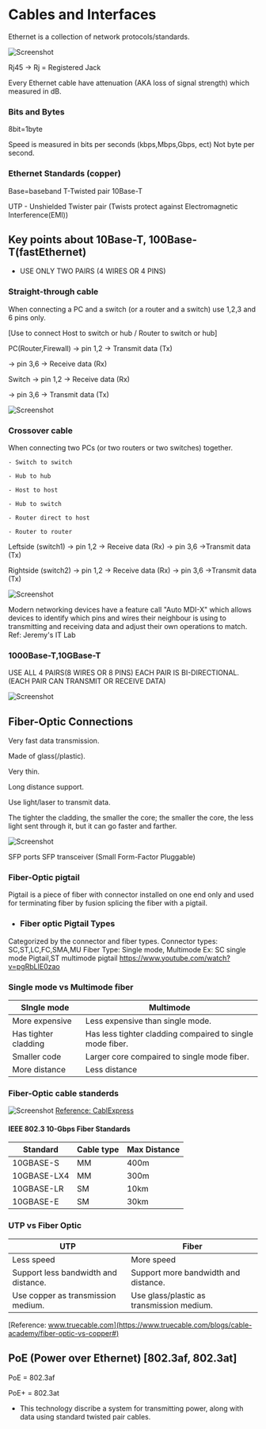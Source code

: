 # Cables and Interfaces

Ethernet is a collection of network protocols/standards.

![Screenshot](img/networking/cables-and-interfaces/Lan-Technology-specification.png)

Rj45 -> Rj = Registered Jack

Every Ethernet cable have attenuation (AKA loss of signal strength) which measured in dB.

### Bits and Bytes
8bit=1byte

Speed is measured in bits per seconds (kbps,Mbps,Gbps, ect) Not byte per second.

### Ethernet Standards (copper)
Base=baseband
T-Twisted pair
10Base-T

UTP - Unshielded Twister pair
(Twists protect against Electromagnetic Interference(EMI))

## Key points about 10Base-T, 100Base-T(fastEthernet)
- USE ONLY TWO PAIRS (4 WIRES OR 4 PINS)
### Straight-through cable
When connecting a PC and a switch (or a router and a switch) use 1,2,3 and 6 pins only.

[Use to connect Host to switch or hub / Router to switch or hub]


PC(Router,Firewall) -> pin 1,2 -> Transmit data (Tx)

-> pin 3,6 -> Receive data (Rx)
   
Switch -> pin 1,2 -> Receive data (Rx)

-> pin 3,6 -> Transmit data (Tx)

![Screenshot](img/networking/cables-and-interfaces/straight-through-ethernet-cable.png)
	   
### Crossover cable
When connecting two PCs (or two routers or two switches) together.

    - Switch to switch

    - Hub to hub

    - Host to host

    - Hub to switch

    - Router direct to host

    - Router to router


Leftside (switch1) -> pin 1,2 -> Receive data (Rx)
                   -> pin 3,6 ->Transmit data (Tx)
				   
Rightside (switch2) -> pin 1,2 -> Receive data (Rx)
                   -> pin 3,6 ->Transmit data (Tx)

![Screenshot](img/networking/cables-and-interfaces/crossover-ethernet-cable.png)
				   
Modern networking devices have a feature call "Auto MDI-X" which allows devices to identify which pins and wires their neighbour is using to transmitting and receiving data and adjust their own operations to match.
Ref: Jeremy's IT Lab

### 1000Base-T,10GBase-T
USE ALL 4 PAIRS(8 WIRES OR 8 PINS)
EACH PAIR IS BI-DIRECTIONAL.(EACH PAIR CAN TRANSMIT OR RECEIVE DATA)

![Screenshot](img/networking/cables-and-interfaces/utp-gigabit-crossover-ethernet-cable.png)

## Fiber-Optic Connections
Very fast data transmission.

Made of glass(/plastic).

Very thin.

Long distance support.

Use light/laser to transmit data.

The tighter the cladding, the smaller the core; the smaller the core, the less light sent through it, but it can go faster and farther.

![Screenshot](img/networking/cables-and-interfaces/fiber-cable.png)

SFP ports
SFP transceiver (Small Form-Factor Pluggable)

### Fiber-Optic pigtail
Pigtail is a piece of fiber with connector installed on one end only and used for terminating fiber by fusion splicing the fiber with a pigtail.

- ### Fiber optic Pigtail Types
Categorized by the connector and fiber types.
Connector types: SC,ST,LC,FC,SMA,MU
Fiber Type: Single mode, Multimode
Ex: SC single mode Pigtail,ST multimode pigtail
https://www.youtube.com/watch?v=pgRbLIE0zao

### Single mode vs Multimode fiber
| SIngle mode      | Multimode                          |
| ----------- | ------------------------------------ |
| More expensive       | Less expensive than single mode.  |
| Has tighter cladding      | Has less tighter cladding compaired to single mode fiber. |
| Smaller code   | Larger core compaired to single mode fiber. |
| More distance | Less distance |


### Fiber-Optic cable standerds 

![Screenshot](img/networking/cables-and-interfaces/LossBudFigure1.jpg)
[Reference: CablExpress](https://www.cablexpress.com/education/white-papers/understanding-fiber-optic-loss-budgets/)

#### IEEE 802.3 10-Gbps Fiber Standards
 
| Standard | Cable type | Max Distance |
| ------ | ------ | ------ |
| 10GBASE-S | MM | 400m |
| 10GBASE-LX4 | MM | 300m |
| 10GBASE-LR | SM | 10km |
| 10GBASE-E | SM | 30km |

### UTP vs Fiber Optic

| UTP      | Fiber                          |
| ----------- | ---------------------------- |
| Less speed       | More speed  |
| Support less bandwidth and distance.      | Support more bandwidth and distance.  |
| Use copper as transmission medium.   | Use glass/plastic as transmission medium. |


[Reference: www.truecable.com](https://www.truecable.com/blogs/cable-academy/fiber-optic-vs-copper#)

## PoE (Power over Ethernet) [802.3af, 802.3at]
PoE = 802.3af

PoE+ = 802.3at

- This technology discribe a system for transmitting power, along with data using standard twisted pair cables.